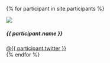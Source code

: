 ---
---

{% for participant in site.participants %}
<div class="participant">
  <img src="{{ participant.img }}" /><br />
  <h5>{{ participant.name }}</h5>
  <span class="twitter"><a href="https://twitter.com/{{ participant.twitter }}">@{{ participant.twitter }}</a></span>
</div>
{% endfor %}
